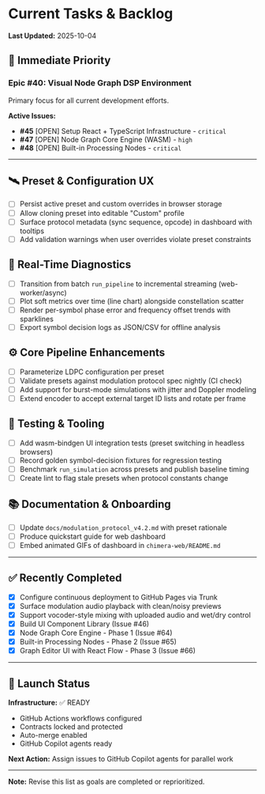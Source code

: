 # Current Tasks & Backlog

**Last Updated:** 2025-10-04

## 🎯 Immediate Priority

### Epic #40: Visual Node Graph DSP Environment
Primary focus for all current development efforts.

**Active Issues:**
- **#45** [OPEN] Setup React + TypeScript Infrastructure - `critical`
- **#47** [OPEN] Node Graph Core Engine (WASM) - `high`
- **#48** [OPEN] Built-in Processing Nodes - `critical`

---

## 🛰️ Preset & Configuration UX
- [ ] Persist active preset and custom overrides in browser storage
- [ ] Allow cloning preset into editable "Custom" profile
- [ ] Surface protocol metadata (sync sequence, opcode) in dashboard with tooltips
- [ ] Add validation warnings when user overrides violate preset constraints

## 📡 Real-Time Diagnostics
- [ ] Transition from batch `run_pipeline` to incremental streaming (web-worker/async)
- [ ] Plot soft metrics over time (line chart) alongside constellation scatter
- [ ] Render per-symbol phase error and frequency offset trends with sparklines
- [ ] Export symbol decision logs as JSON/CSV for offline analysis

## ⚙️ Core Pipeline Enhancements
- [ ] Parameterize LDPC configuration per preset
- [ ] Validate presets against modulation protocol spec nightly (CI check)
- [ ] Add support for burst-mode simulations with jitter and Doppler modeling
- [ ] Extend encoder to accept external target ID lists and rotate per frame

## 🧪 Testing & Tooling
- [ ] Add wasm-bindgen UI integration tests (preset switching in headless browsers)
- [ ] Record golden symbol-decision fixtures for regression testing
- [ ] Benchmark `run_simulation` across presets and publish baseline timing
- [ ] Create lint to flag stale presets when protocol constants change

## 📚 Documentation & Onboarding
- [ ] Update `docs/modulation_protocol_v4.2.md` with preset rationale
- [ ] Produce quickstart guide for web dashboard
- [ ] Embed animated GIFs of dashboard in `chimera-web/README.md`

---

## ✅ Recently Completed
- [x] Configure continuous deployment to GitHub Pages via Trunk
- [x] Surface modulation audio playback with clean/noisy previews
- [x] Support vocoder-style mixing with uploaded audio and wet/dry control
- [x] Build UI Component Library (Issue #46)
- [x] Node Graph Core Engine - Phase 1 (Issue #64)
- [x] Built-in Processing Nodes - Phase 2 (Issue #65)
- [x] Graph Editor UI with React Flow - Phase 3 (Issue #66)

---

## 🚀 Launch Status

**Infrastructure:** ✅ READY
- GitHub Actions workflows configured
- Contracts locked and protected
- Auto-merge enabled
- GitHub Copilot agents ready

**Next Action:** Assign issues to GitHub Copilot agents for parallel work

---

**Note:** Revise this list as goals are completed or reprioritized.